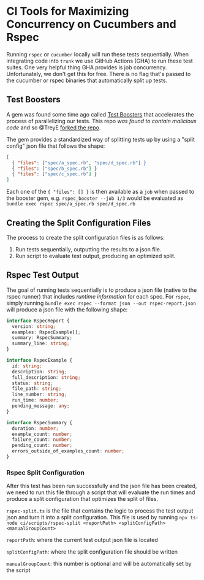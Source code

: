 # CI Tools for Maximizing Concurrency on Cucumbers and Rspec

Running `rspec` or `cucumber` locally will run these tests sequentially. When integrating code into `trunk` we use GitHub Actions (GHA) to run these test suites. One very helpful thing GHA provides is job concurrency. Unfortunately, we don't get this for free. There is no flag that's passed to the cucumber or rspec binaries that automatically split up tests.

## Test Boosters

A gem was found some time ago called [Test Boosters](https://github.com/renderedtext/test-boosters) that accelerates the process of parallelizing our tests. This repo _was found to contain malicious code_ and so @TreyE [forked the repo](https://github.com/treye/test-boosters).

The gem provides a standardized way of splitting tests up by using a "split config" json file that follows the shape:
```json
[
  { "files": ["spec/a_spec.rb", "spec/d_spec.rb"] }
  { "files": ["spec/b_spec.rb"] }
  { "files": ["spec/c_spec.rb"] }
]
```
Each one of the `{ "files": [] }` is then available as a `job` when passed to the booster gem, e.g. `rspec_booster --job 1/3` would be evaluated as `bundle exec rspec spec/a_spec.rb spec/d_spec.rb`

## Creating the Split Configuration Files

The process to create the split configuration files is as follows:
1. Run tests sequentially, outputting the results to a json file.
2. Run script to evaluate test output, producing an optimized split.


## Rspec Test Output
The goal of running tests sequentially is to produce a json file (native to the rspec runner) that includes _runtime information_ for each spec. For `rspec`, simply running `bundle exec rspec --format json --out rspec-report.json` will produce a json file with the following shape:
``` ts
interface RspecReport {
  version: string;
  examples: RspecExample[];
  summary: RspecSummary;
  summary_line: string;
}

interface RspecExample {
  id: string;
  description: string;
  full_description: string;
  status: string;
  file_path: string;
  line_number: string;
  run_time: number;
  pending_message: any;
}

interface RspecSummary {
  duration: number;
  example_count: number;
  failure_count: number;
  pending_count: number;
  errors_outside_of_examples_count: number;
}

```

### Rspec Split Configuration

After this test has been run successfully and the json file has been created, we need to run this file through a script that will evaluate the run times and produce a split configuration that optimizes the split of files.

`rspec-split.ts` is the file that contains the logic to process the test output json and turn it into a split configuration. This file is used by running `npx ts-node ci/scripts/rspec-split <reportPath> <splitConfigPath> <manualGroupCount>`

`reportPath`: where the current test output json file is located

`splitConfigPath`: where the split configuration file should be written

`manualGroupCount`: this number is optional and will be automatically set by the script



